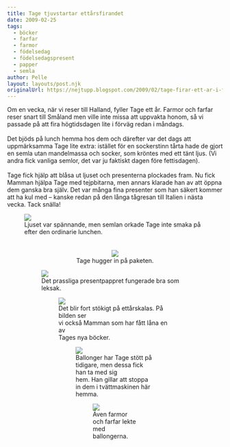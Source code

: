 ```yaml
---
title: Tage tjuvstartar ettårsfirandet
date: 2009-02-25
tags: 
  - böcker
  - farfar
  - farmor
  - födelsedag
  - födelsedagspresent
  - papper
  - semla	
author: Pelle
layout: layouts/post.njk
originalUrl: https://nejtupp.blogspot.com/2009/02/tage-firar-ett-ar-i-fortid.html
---
```


Om en vecka, när vi reser till Halland, fyller Tage ett år. Farmor och farfar reser snart till Småland men ville inte missa att uppvakta honom, så vi passade på att fira högtidsdagen lite i förväg redan i måndags.<br><br>Det bjöds på lunch hemma hos dem och därefter var det dags att uppmärksamma Tage lite extra: istället för en sockerstinn tårta hade de gjort en semla utan mandelmassa och socker, som kröntes med ett tänt ljus. (Vi andra fick vanliga semlor, det var ju faktiskt dagen före fettisdagen).<br><br>Tage fick hjälp att blåsa ut ljuset och presenterna plockades fram. Nu fick Mamman hjälpa Tage med tejpbitarna, men annars klarade han av att öppna dem ganska bra själv. Det var många fina presenter som han säkert kommer att ha kul med – kanske redan på den långa tågresan till Italien i nästa vecka. Tack snälla!

<figure>
	<img src="../../../../img/_MG_1210_1024pix.jpg">
	<figcaption> Ljuset var spännande, men semlan orkade Tage inte smaka på<br>efter den ordinarie lunchen.<br><br><br></span></span></div><div style="text-align: center;"><img src="../../../../img/_MG_1227_1024pix.jpg">
	<figcaption>Tage hugger in på paketen.</span></span><br></div>

<figure>
	<img src="../../../../img/_MG_1285_1024pix.jpg">
	<figcaption>Det prassliga presentpappret fungerade bra som leksak.</span><br></div>

<figure>
	<img src="../../../../img/_MG_1282_1024pix.jpg">
	<figcaption>Det blir fort stökigt på ettårskalas. På bilden ser<br>vi också Mamman  som har fått låna en av<br>Tages nya böcker.</span></span><br></div>

<figure>
	<img src="../../../../img/_MG_1297_1024pix.jpg">
	<figcaption>Ballonger har Tage stött på tidigare, men dessa fick han ta med sig<br>hem. Han gillar att stoppa in dem i tvättmaskinen här hemma.</span></span><br>

<figure>
	<img src="../../../../img/_MG_1301_1024pix.jpg">
	<figcaption>Även farmor och farfar lekte med ballongerna.</span></span><br></div></div>
